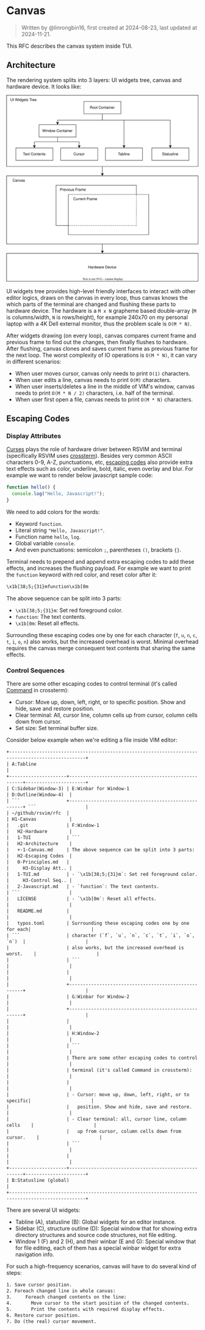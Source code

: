 # Canvas

> Written by @linrongbin16, first created at 2024-08-23, last updated at 2024-11-21.

This RFC describes the canvas system inside TUI.

## Architecture

The rendering system splits into 3 layers: UI widgets tree, canvas and hardware device. It looks like:

![1](images/1-TUI-2-Canvas.1.drawio.svg)

UI widgets tree provides high-level friendly interfaces to interact with other editor logics, draws on the canvas in every loop, thus canvas knows the which parts of the terminal are changed and flushing these parts to hardware device. The hardware is a `M x N` grapheme based double-array (`M` is columns/width, `N` is rows/height), for example 240x70 on my personal laptop with a 4K Dell external monitor, thus the problem scale is `O(M * N)`.

After widgets drawing (on every loop), canvas compares current frame and previous frame to find out the changes, then finally flushes to hardware. After flushing, canvas clones and saves current frame as previous frame for the next loop. The worst complexity of IO operations is `O(M * N)`, it can vary in different scenarios:

- When user moves cursor, canvas only needs to print `O(1)` characters.
- When user edits a line, canvas needs to print `O(M)` characters.
- When user inserts/deletes a line in the middle of VIM's window, canvas needs to print `O(M * N / 2)` characters, i.e. half of the terminal.
- When user first open a file, canvas needs to print `O(M * N)` characters.

## Escaping Codes

### Display Attributes

[Curses](<https://en.wikipedia.org/wiki/Curses_(programming_library)>) plays the role of hardware driver between RSVIM and terminal (specifically RSVIM uses [crossterm](https://github.com/crossterm-rs/crossterm)). Besides very common ASCII characters 0-9, A-Z, punctuations, etc, [escaping codes](https://en.wikipedia.org/wiki/ANSI_escape_code) also provide extra text effects such as color, underline, bold, italic, even overlay and blur. For example we want to render below javascript sample code:

```javascript
function hello() {
  console.log("Hello, Javascript!");
}
```

We need to add colors for the words:

- Keyword `function`.
- Literal string `"Hello, Javascript!"`.
- Function name `hello`, `log`.
- Global variable `console`.
- And even punctuations: semicolon `;`, parentheses `()`, brackets `{}`.

Terminal needs to prepend and append extra escaping codes to add these effects, and increases the flushing payload. For example we want to print the `function` keyword with red color, and reset color after it:

```bash
\x1b[38;5;{31}mfunction\x1b[0m
```

The above sequence can be split into 3 parts:

- `\x1b[38;5;{31}m`: Set red foreground color.
- `function`: The text contents.
- `\x1b[0m`: Reset all effects.

Surrounding these escaping codes one by one for each character (`f`, `u`, `n`, `c`, `t`, `i`, `o`, `n`) also works, but the increased overhead is worst. Minimal overhead requires the canvas merge consequent text contents that sharing the same effects.

### Control Sequences

There are some other escaping codes to control terminal (it's called [Command](https://docs.rs/crossterm/latest/crossterm/trait.Command.html) in crossterm):

- Cursor: Move up, down, left, right, or to specific position. Show and hide, save and restore position.
- Clear terminal: All, cursor line, column cells up from cursor, column cells down from cursor.
- Set size: Set terminal buffer size.

Consider below example when we're editing a file inside VIM editor:

````text
+--------------------------------------------------------------------------------------------------+
| A:Tabline                                                                                        |
+---------------------+-----------------------------------------------------+----------------------+
| C:Sidebar(Window-3) | E:Winbar for Window-1                               | D:Outline(Window-4)  |
| ```                 +-----------------------------------------------------+ ```                  |
| ~/github/rsvim/rfc  |                                                     | H1-Canvas            |
|   .git              | F:Window-1                                          |   H2-Hardware        |
|   1-TUI             | ```                                                 |   H2-Architecture    |
|   +-1-Canvas.md     | The above sequence can be split into 3 parts:       |   H2-Escaping Codes  |
|   0-Principles.md   |                                                     |     H3-Display Att.. |
|   1-TUI.md          | - `\x1b[38;5;{31}m`: Set red foreground color.      |     H3-Control Seq.. |
|   2-Javascript.md   | - `function`: The text contents.                    | ```                  |
|   LICENSE           | - `\x1b[0m`: Reset all effects.                     |                      |
|   README.md         |                                                     |                      |
|   typos.toml        | Surrounding these escaping codes one by one for each|                      |
| ```                 | character (`f`, `u`, `n`, `c`, `t`, `i`, `o`, `n`)  |                      |
|                     | also works, but the increased overhead is worst.    |                      |
|                     | ```                                                 |                      |
|                     |                                                     |                      |
|                     +-----------------------------------------------------+                      |
|                     | G:Winbar for Window-2                               |                      |
|                     +-----------------------------------------------------+                      |
|                     |                                                     |                      |
|                     | H:Window-2                                          |                      |
|                     | ```                                                 |                      |
|                     | There are some other escaping codes to control      |                      |
|                     | terminal (it's called Command in crossterm):        |                      |
|                     |                                                     |                      |
|                     | - Cursor: move up, down, left, right, or to specific|                      |
|                     |   position. Show and hide, save and restore.        |                      |
|                     | - Clear terminal: all, cursor line, column cells    |                      |
|                     |   up from cursor, column cells down from cursor.    |                      |
|                     | ```                                                 |                      |
|                     |                                                     |                      |
+---------------------+-----------------------------------------------------+----------------------+
| B:Statusline (global)                                                                            |
+--------------------------------------------------------------------------------------------------+
````

There are several UI widgets:

- Tabline (A), statusline (B): Global widgets for an editor instance.
- Sidebar (C), structure outline (D): Special window that for showing extra directory structures and source code structures, not file editing.
- Window 1 (F) and 2 (H), and their winbar (E and G): Special window that for file editing, each of them has a special winbar widget for extra navigation info.

For such a high-frequency scenarios, canvas will have to do several kind of steps:

```text
1. Save cursor position.
2. Foreach changed line in whole canvas:
3.     Foreach changed contents on the line:
4.       Move cursor to the start position of the changed contents.
5.       Print the contents with required display effects.
6. Restore cursor position.
7. Do (the real) cursor movement.
```

